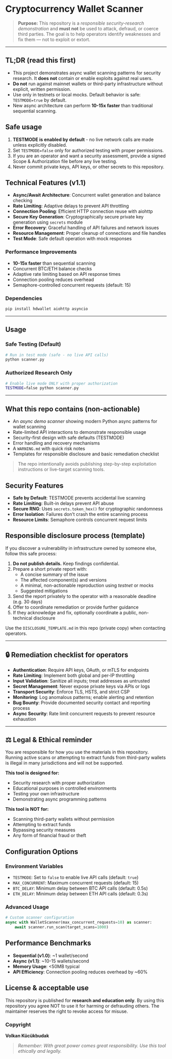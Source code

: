 # Cryptocurrency  Wallet Scanner

> **Purpose:** This repository is a *responsible security-research demonstration* and **must not** be used to attack, defraud, or coerce third parties. The goal is to help operators identify weaknesses and fix them — not to exploit or extort.

---

## TL;DR (read this first)
* This project demonstrates async wallet scanning patterns for security research. It **does not** contain or enable exploits against real users.
* **Do not** run against mainnet wallets or third-party infrastructure without explicit, written permission.
* Use only in testnets or local mocks. Default behavior is safe: `TESTMODE=true` by default.
* New async architecture can perform **10-15x faster** than traditional sequential scanning.



## Safe usage
1. **TESTMODE is enabled by default** - no live network calls are made unless explicitly disabled.
2. Set `TESTMODE=false` only for authorized testing with proper permissions.
3. If you are an operator and want a security assessment, provide a signed Scope & Authorization file before any live testing.
4. Never commit private keys, API keys, or other secrets to this repository.



## Technical Features (v1.1)
* **Async/Await Architecture**: Concurrent wallet generation and balance checking
* **Rate Limiting**: Adaptive delays to prevent API throttling
* **Connection Pooling**: Efficient HTTP connection reuse with aiohttp
* **Secure Key Generation**: Cryptographically secure private key generation using `secrets` module
* **Error Recovery**: Graceful handling of API failures and network issues
* **Resource Management**: Proper cleanup of connections and file handles
* **Test Mode**: Safe default operation with mock responses

### Performance Improvements
- **10-15x faster** than sequential scanning
- Concurrent BTC/ETH balance checks
- Adaptive rate limiting based on API response times
- Connection pooling reduces overhead
- Semaphore-controlled concurrent requests (default: 15)

### Dependencies
```bash
pip install hdwallet aiohttp asyncio
```

---

## Usage

### Safe Testing (Default)
```bash
# Run in test mode (safe - no live API calls)
python scanner.py
```

### Authorized Research Only
```bash
# Enable live mode ONLY with proper authorization
TESTMODE=false python scanner.py
```

---

##  What this repo contains (non-actionable)
* An *async demo scanner* showing modern Python async patterns for wallet scanning
* Rate-limited API interactions to demonstrate responsible usage
* Security-first design with safe defaults (TESTMODE)
* Error handling and recovery mechanisms
* A `WARNING.md` with quick risk notes
* Templates for responsible disclosure and basic remediation checklist

> The repo intentionally avoids publishing step-by-step exploitation instructions or live-target scanning tools.



##  Security Features
* **Safe by Default**: TESTMODE prevents accidental live scanning
* **Rate Limiting**: Built-in delays prevent API abuse
* **Secure RNG**: Uses `secrets.token_hex()` for cryptographic randomness
* **Error Isolation**: Failures don't crash the entire scanning process
* **Resource Limits**: Semaphore controls concurrent request limits



## Responsible disclosure process (template)
If you discover a vulnerability in infrastructure owned by someone else, follow this safe process:

1. **Do not publish details.** Keep findings confidential.
2. Prepare a short private report with:
   * A concise summary of the issue
   * The affected component(s) and versions
   * A minimal, non-actionable reproduction using *testnet* or mocks
   * Suggested mitigations
3. Send the report privately to the operator with a reasonable deadline (e.g. 30 days)
4. Offer to coordinate remediation or provide further guidance
5. If they acknowledge and fix, optionally coordinate a public, non-technical disclosure

Use the `DISCLOSURE_TEMPLATE.md` in this repo (private copy) when contacting operators.

---

## 🔒 Remediation checklist for operators
* **Authentication**: Require API keys, OAuth, or mTLS for endpoints
* **Rate Limiting**: Implement both global and per-IP throttling
* **Input Validation**: Sanitize all inputs; treat addresses as untrusted
* **Secret Management**: Never expose private keys via APIs or logs
* **Transport Security**: Enforce TLS, HSTS, and strict CSP
* **Monitoring**: Log anomalous patterns; enable alerting and retention
* **Bug Bounty**: Provide documented security contact and reporting process
* **Async Security**: Rate limit concurrent requests to prevent resource exhaustion

---

## ⚖️ Legal & Ethical reminder
You are responsible for how you use the materials in this repository. Running active scans or attempting to extract funds from third-party wallets is illegal in many jurisdictions and will not be supported.

**This tool is designed for:**
- Security research with proper authorization
- Educational purposes in controlled environments
- Testing your own infrastructure
- Demonstrating async programming patterns

**This tool is NOT for:**
- Scanning third-party wallets without permission
- Attempting to extract funds
- Bypassing security measures
- Any form of financial fraud or theft



##  Configuration Options

### Environment Variables
- `TESTMODE`: Set to `false` to enable live API calls (default: `true`)
- `MAX_CONCURRENT`: Maximum concurrent requests (default: 15)
- `BTC_DELAY`: Minimum delay between BTC API calls (default: 0.5s)
- `ETH_DELAY`: Minimum delay between ETH API calls (default: 0.3s)

### Advanced Usage
```python
# Custom scanner configuration
async with WalletScanner(max_concurrent_requests=10) as scanner:
    await scanner.run_scan(target_scans=1000)
```


##  Performance Benchmarks
- **Sequential (v1.0)**: ~1 wallet/second
- **Async (v1.1)**: ~10-15 wallets/second
- **Memory Usage**: <50MB typical
- **API Efficiency**: Connection pooling reduces overhead by ~60%

##  License & acceptable use
This repository is published for **research and education only**. By using this repository you agree NOT to use it for harming or defrauding others. The maintainer reserves the right to revoke access for misuse.

### Copyright
**Volkan Kücükbudak**

> *Remember: With great power comes great responsibility. Use this tool ethically and legally.*
